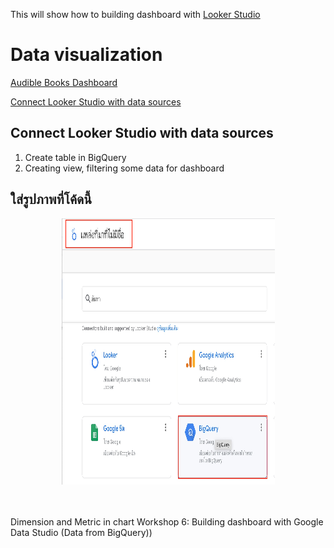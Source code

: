 This will show how to building dashboard with [Looker Studio](https://lookerstudio.google.com/navigation/reporting)


Data visualization
============
[Audible Books Dashboard](https://lookerstudio.google.com/s/pvyQ71p2cSg)

[Connect Looker Studio with data sources](section/looker-studio.md#Connect-Looker-Studio-with-data-sources)



## Connect Looker Studio with data sources

1. Create table in BigQuery
2. Creating view, filtering some data for dashboard
## ใส่รูปภาพที่โค้ดนี้
<div align="center">
	<img width="341" height="426" src="Data visualization/Google Analytics copy.jpg" alt="Data Engineering Cookbook">
	<br>
	<br>
	<br>
</div>



Dimension and Metric in chart
Workshop 6: Building dashboard with Google Data Studio (Data from BigQuery))

